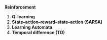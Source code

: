 **Reinforcement** 

1. **Q-learning**
2. **State–action–reward–state–action (SARSA)** 
3. **Learning Automata**
4. **Temporal difference (TD)**

